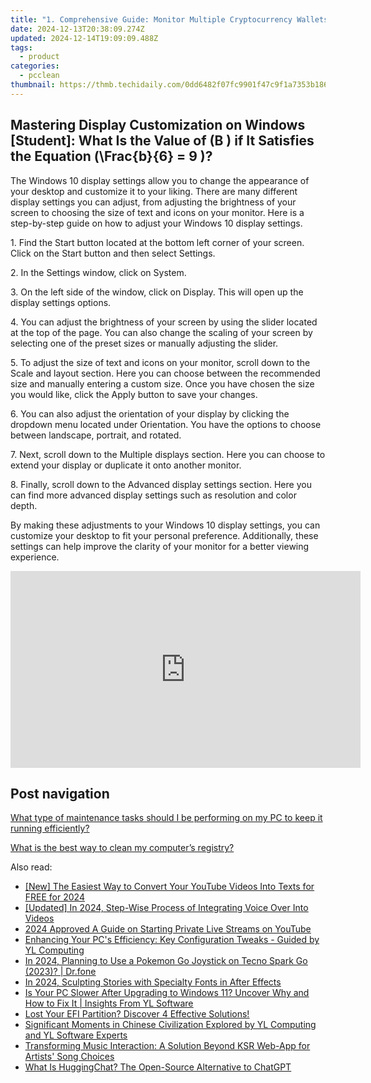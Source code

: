 ```yaml
---
title: "1. Comprehensive Guide: Monitor Multiple Cryptocurrency Wallets (BSV, BCH, BTC) Simultaneously with YL Computing's Unified Dashboard Solution"
date: 2024-12-13T20:38:09.274Z
updated: 2024-12-14T19:09:09.488Z
tags:
  - product
categories:
  - pcclean
thumbnail: https://thmb.techidaily.com/0dd6482f07fc9901f47c9f1a7353b186913c8692e5e96af0d412c737fd97f08d.jpg
---
```


## Mastering Display Customization on Windows [Student]: What Is the Value of \(B \) if It Satisfies the Equation \(\Frac{b}{6} = 9 \)?

The Windows 10 display settings allow you to change the appearance of your desktop and customize it to your liking. There are many different display settings you can adjust, from adjusting the brightness of your screen to choosing the size of text and icons on your monitor. Here is a step-by-step guide on how to adjust your Windows 10 display settings. 

1\. Find the Start button located at the bottom left corner of your screen. Click on the Start button and then select Settings.

2\. In the Settings window, click on System.

3\. On the left side of the window, click on Display. This will open up the display settings options. 

4\. You can adjust the brightness of your screen by using the slider located at the top of the page. You can also change the scaling of your screen by selecting one of the preset sizes or manually adjusting the slider.

5\. To adjust the size of text and icons on your monitor, scroll down to the Scale and layout section. Here you can choose between the recommended size and manually entering a custom size. Once you have chosen the size you would like, click the Apply button to save your changes.

6\. You can also adjust the orientation of your display by clicking the dropdown menu located under Orientation. You have the options to choose between landscape, portrait, and rotated.

7\. Next, scroll down to the Multiple displays section. Here you can choose to extend your display or duplicate it onto another monitor.

8\. Finally, scroll down to the Advanced display settings section. Here you can find more advanced display settings such as resolution and color depth. 

By making these adjustments to your Windows 10 display settings, you can customize your desktop to fit your personal preference. Additionally, these settings can help improve the clarity of your monitor for a better viewing experience.

<!-- affiliate ads begin -->
<iframe width="560" height="315" src="https://www.youtube.com/embed/j5gTm5KxtQ0?si=onF1rBS2nEM5nLGg" title="YouTube video player" frameborder="0" allow="accelerometer; autoplay; clipboard-write; encrypted-media; gyroscope; picture-in-picture; web-share" referrerpolicy="strict-origin-when-cross-origin" allowfullscreen></iframe>
<!-- affiliate ads end -->

## Post navigation

[What type of maintenance tasks should I be performing on my PC to keep it running efficiently?](https://tools.techidaily.com/pcclean/products/)

[What is the best way to clean my computer’s registry?](https://tools.techidaily.com/pcclean/products/)

<ins class="adsbygoogle"
     style="display:block"
     data-ad-format="autorelaxed"
     data-ad-client="ca-pub-7571918770474297"
     data-ad-slot="1223367746"></ins>

<ins class="adsbygoogle"
     style="display:block"
     data-ad-client="ca-pub-7571918770474297"
     data-ad-slot="8358498916"
     data-ad-format="auto"
     data-full-width-responsive="true"></ins>

<span class="atpl-alsoreadstyle">Also read:</span>
<div><ul>
<li><a href="https://youtube-web.techidaily.com/he-easiest-way-to-convert-your-youtube-videos-into-texts-for-free-for-2024/"><u>[New] The Easiest Way to Convert Your YouTube Videos Into Texts for FREE for 2024</u></a></li>
<li><a href="https://screen-video-capture.techidaily.com/updated-in-2024-step-wise-process-of-integrating-voice-over-into-videos/"><u>[Updated] In 2024, Step-Wise Process of Integrating Voice Over Into Videos</u></a></li>
<li><a href="https://ai-voice-clone.techidaily.com/2024-approved-a-guide-on-starting-private-live-streams-on-youtube/"><u>2024 Approved A Guide on Starting Private Live Streams on YouTube</u></a></li>
<li><a href="https://win-updates.techidaily.com/enhancing-your-pcs-efficiency-key-configuration-tweaks-guided-by-yl-computing/"><u>Enhancing Your PC's Efficiency: Key Configuration Tweaks - Guided by YL Computing</u></a></li>
<li><a href="https://android-pokemon-go.techidaily.com/in-2024-planning-to-use-a-pokemon-go-joystick-on-tecno-spark-go-2023-drfone-by-drfone-virtual-android/"><u>In 2024, Planning to Use a Pokemon Go Joystick on Tecno Spark Go (2023)? | Dr.fone</u></a></li>
<li><a href="https://extra-approaches.techidaily.com/in-2024-sculpting-stories-with-specialty-fonts-in-after-effects/"><u>In 2024, Sculpting Stories with Specialty Fonts in After Effects</u></a></li>
<li><a href="https://win-updates.techidaily.com/is-your-pc-slower-after-upgrading-to-windows-11-uncover-why-and-how-to-fix-it-insights-from-yl-software/"><u>Is Your PC Slower After Upgrading to Windows 11? Uncover Why and How to Fix It | Insights From YL Software</u></a></li>
<li><a href="https://win-tips.techidaily.com/lost-your-efi-partition-discover-4-effective-solutions/"><u>Lost Your EFI Partition? Discover 4 Effective Solutions!</u></a></li>
<li><a href="https://win-updates.techidaily.com/significant-moments-in-chinese-civilization-explored-by-yl-computing-and-yl-software-experts/"><u>Significant Moments in Chinese Civilization Explored by YL Computing and YL Software Experts</u></a></li>
<li><a href="https://win-updates.techidaily.com/transforming-music-interaction-a-solution-beyond-ksr-web-app-for-artists-song-choices/"><u>Transforming Music Interaction: A Solution Beyond KSR Web-App for Artists' Song Choices</u></a></li>
<li><a href="https://tech-savvy.techidaily.com/what-is-huggingchat-the-open-source-alternative-to-chatgpt/"><u>What Is HuggingChat? The Open-Source Alternative to ChatGPT</u></a></li>
</ul></div>

